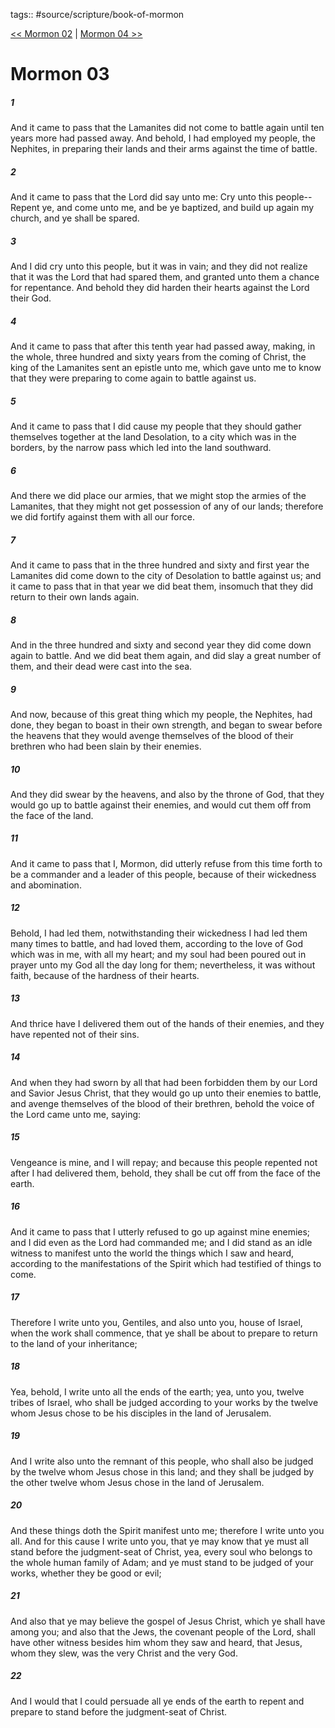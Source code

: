 tags:: #source/scripture/book-of-mormon

[<< Mormon 02](/Book_of_Mormon/13_Mormon/Mormon_02.md) | [Mormon 04 >>](/Book_of_Mormon/13_Mormon/Mormon_04.md)

# Mormon 03

##### 1

And it came to pass that the Lamanites did not come to battle again until ten years more had passed away. And behold, I had employed my people, the Nephites, in preparing their lands and their arms against the time of battle.

##### 2

And it came to pass that the Lord did say unto me: Cry unto this people--Repent ye, and come unto me, and be ye baptized, and build up again my church, and ye shall be spared.

##### 3

And I did cry unto this people, but it was in vain; and they did not realize that it was the Lord that had spared them, and granted unto them a chance for repentance. And behold they did harden their hearts against the Lord their God.

##### 4

And it came to pass that after this tenth year had passed away, making, in the whole, three hundred and sixty years from the coming of Christ, the king of the Lamanites sent an epistle unto me, which gave unto me to know that they were preparing to come again to battle against us.

##### 5

And it came to pass that I did cause my people that they should gather themselves together at the land Desolation, to a city which was in the borders, by the narrow pass which led into the land southward.

##### 6

And there we did place our armies, that we might stop the armies of the Lamanites, that they might not get possession of any of our lands; therefore we did fortify against them with all our force.

##### 7

And it came to pass that in the three hundred and sixty and first year the Lamanites did come down to the city of Desolation to battle against us; and it came to pass that in that year we did beat them, insomuch that they did return to their own lands again.

##### 8

And in the three hundred and sixty and second year they did come down again to battle. And we did beat them again, and did slay a great number of them, and their dead were cast into the sea.

##### 9

And now, because of this great thing which my people, the Nephites, had done, they began to boast in their own strength, and began to swear before the heavens that they would avenge themselves of the blood of their brethren who had been slain by their enemies.

##### 10

And they did swear by the heavens, and also by the throne of God, that they would go up to battle against their enemies, and would cut them off from the face of the land.

##### 11

And it came to pass that I, Mormon, did utterly refuse from this time forth to be a commander and a leader of this people, because of their wickedness and abomination.

##### 12

Behold, I had led them, notwithstanding their wickedness I had led them many times to battle, and had loved them, according to the love of God which was in me, with all my heart; and my soul had been poured out in prayer unto my God all the day long for them; nevertheless, it was without faith, because of the hardness of their hearts.

##### 13

And thrice have I delivered them out of the hands of their enemies, and they have repented not of their sins.

##### 14

And when they had sworn by all that had been forbidden them by our Lord and Savior Jesus Christ, that they would go up unto their enemies to battle, and avenge themselves of the blood of their brethren, behold the voice of the Lord came unto me, saying:

##### 15

Vengeance is mine, and I will repay; and because this people repented not after I had delivered them, behold, they shall be cut off from the face of the earth.

##### 16

And it came to pass that I utterly refused to go up against mine enemies; and I did even as the Lord had commanded me; and I did stand as an idle witness to manifest unto the world the things which I saw and heard, according to the manifestations of the Spirit which had testified of things to come.

##### 17

Therefore I write unto you, Gentiles, and also unto you, house of Israel, when the work shall commence, that ye shall be about to prepare to return to the land of your inheritance;

##### 18

Yea, behold, I write unto all the ends of the earth; yea, unto you, twelve tribes of Israel, who shall be judged according to your works by the twelve whom Jesus chose to be his disciples in the land of Jerusalem.

##### 19

And I write also unto the remnant of this people, who shall also be judged by the twelve whom Jesus chose in this land; and they shall be judged by the other twelve whom Jesus chose in the land of Jerusalem.

##### 20

And these things doth the Spirit manifest unto me; therefore I write unto you all. And for this cause I write unto you, that ye may know that ye must all stand before the judgment-seat of Christ, yea, every soul who belongs to the whole human family of Adam; and ye must stand to be judged of your works, whether they be good or evil;

##### 21

And also that ye may believe the gospel of Jesus Christ, which ye shall have among you; and also that the Jews, the covenant people of the Lord, shall have other witness besides him whom they saw and heard, that Jesus, whom they slew, was the very Christ and the very God.

##### 22

And I would that I could persuade all ye ends of the earth to repent and prepare to stand before the judgment-seat of Christ.
